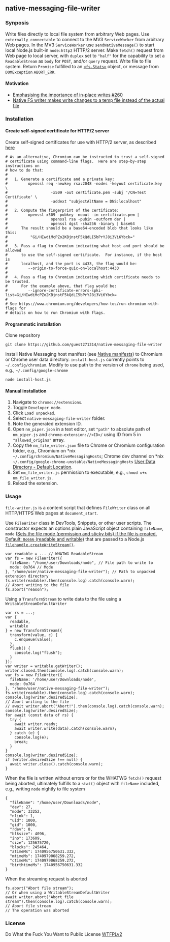 ## native-messaging-file-writer


### Synposis
Write files directly to local file system from arbitrary Web pages. Use `externally_connectable` to connect to the MV3 `ServiceWorker` from arbitrary Web pages. In the MV3 `ServiceWorker` use `sendNativeMessage()` to start local Node.js built-in `node:http2` HTTP/2 server. Make `fetch()` request from Web page to local server, with `duplex` set to `"half"` for the capability to set a `ReadableStream` as `body` for `POST`, and/or `query` request. Write file to file system. Return `Promise` fulfilled to an [`<fs.Stats>`](https://nodejs.org/api/fs.html#class-fsstats) object, or message from `DOMException` `ABORT_ERR`.

#### Motivation

- [Emphasising the importance of in-place writes #260](https://github.com/WICG/file-system-access/issues/260)
- [Native FS writer makes write changes to a temp file instead of the actual file](https://issues.chromium.org/issues/40743502)

### Installation

#### Create self-signed certificate for HTTP/2 server

Create self-signed certificates for use with HTTP/2 server, as described [here](https://github.com/GoogleChrome/samples/blob/gh-pages/webtransport/webtransport_server.py#L49C1-L75C45)

```
# As an alternative, Chromium can be instructed to trust a self-signed
# certificate using command-line flags.  Here are step-by-step instructions on
# how to do that:
#
#   1. Generate a certificate and a private key:
#         openssl req -newkey rsa:2048 -nodes -keyout certificate.key \
#                   -x509 -out certificate.pem -subj '/CN=Test Certificate' \
#                   -addext "subjectAltName = DNS:localhost"
#
#   2. Compute the fingerprint of the certificate:
#         openssl x509 -pubkey -noout -in certificate.pem |
#                   openssl rsa -pubin -outform der |
#                   openssl dgst -sha256 -binary | base64
#      The result should be a base64-encoded blob that looks like this:
#          "Gi/HIwdiMcPZo2KBjnstF5kQdLI5bPrYJ8i3Vi6Ybck="
#
#   3. Pass a flag to Chromium indicating what host and port should be allowed
#      to use the self-signed certificate.  For instance, if the host is
#      localhost, and the port is 4433, the flag would be:
#         --origin-to-force-quic-on=localhost:4433
#
#   4. Pass a flag to Chromium indicating which certificate needs to be trusted.
#      For the example above, that flag would be:
#         --ignore-certificate-errors-spki-list=Gi/HIwdiMcPZo2KBjnstF5kQdLI5bPrYJ8i3Vi6Ybck=
#
# See https://www.chromium.org/developers/how-tos/run-chromium-with-flags for
# details on how to run Chromium with flags.
```

#### Programmatic installation
Clone repository
```
git clone https://github.com/guest271314/native-messaging-file-writer
```

Install Native Messaging host manifest (see [Native manifests](https://developer.mozilla.org/en-US/docs/Mozilla/Add-ons/WebExtensions/Native_manifests)) to Chromium or Chrome user data directory. `install-host.js` currently points to `~/.config/chromium`. Modify to use path to the version of `chrome` being used, e.g., `~/.config/google-chrome`
```
node install-host.js
```
#### Manual installation

1. Navigate to `chrome://extensions`.
2. Toggle `Developer mode`.
3. Click `Load unpacked`.
4. Select `native-messaging-file-writer` folder.
5. Note the generated extension ID.
6. Open `nm_piper.json` in a text editor, set `"path"` to absolute path of `nm_piper.js` and `chrome-extension://<ID>/` using ID from 5 in `"allowed_origins"` array. 
7. Copy the `nm_file_writer.json` file to Chrome or Chromium configuration folder, e.g., Chromium on \*nix `~/.config/chromium/NativeMessagingHosts`; Chrome dev channel on \*nix `~/.config/google-chrome-unstable/NativeMessagingHosts` [User Data Directory - Default Location](https://chromium.googlesource.com/chromium/src.git/+/HEAD/docs/user_data_dir.md#Default-Location).
8. Set `nm_file_writer.js` permission to executable, e.g., `chmod u+x nm_file_writer.js`.
9. Reload the extension.

### Usage

`file-writer.js` is a content script that defines `FileWriter` class on all HTTP/HTTPS Web pages at `document_start`.

Use `FileWriter` class in DevTools, Snippets, or other user scripts. The constructor expects an options plain JavaScript object containing `fileName`, `mode` ([Sets the file mode (permission and sticky bits) if the file is created. Default: `0o666` (readable and writable)](https://nodejs.org/api/fs.html#fspromisesopenpath-flags-mode) that are passed to a Node.js [`filehandle.createWriteStream()`](https://nodejs.org/api/fs.html#filehandlecreatewritestream).

```
var readable = ... // WHATWG ReadableStream
var fs = new FileWriter({
  fileName: "/home/user/Downloads/node", // File path to write to
  mode: 0o764 // Mode 
}, "/home/user/native-messaging-file-writer"); // Path to unpacked extension directory
fs.write(readable).then(console.log).catch(console.warn);
// Abort writing to the file
fs.abort("reason");
```

Using a `TransformStream` to write data to the file using a `WritableStreamDefaultWriter`

```
var rs = ...; 
var {
  readable,
  writable
} = new TransformStream({
  transform(value, c) {
    c.enqueue(value);
  },
  flush() {
    console.log("flush");
  }
});
var writer = writable.getWriter();
writer.closed.then(console.log).catch(console.warn);
var fs = new FileWriter({
  fileName: '/home/user/Downloads/node',
  mode: 0o764
}, "/home/user/native-messaging-file-writer");
fs.write(readable).then(console.log).catch(console.warn);
console.log(writer.desiredSize);
// Abort writing to the file
// await writer.abort("Abort!").then(console.log).catch(console.warn);
console.log(writer.desiredSize);
for await (const data of rs) {
  try {
    await writer.ready;
    await writer.write(data).catch(console.warn);
  } catch (e) {
    console.log(e);
    break;
  }
}
console.log(writer.desiredSize);
if (writer.desiredSize !== null) {
  await writer.close().catch(console.warn);
}
```

When the file is written without errors or for the WHATWG `fetch()` request being aborted, ultimately fulfills to a `stat()` object with `fileName` included, e.g., writing `node` nightly to file system

```
{
  "fileName": "/home/user/Downloads/node",
  "dev": 27,
  "mode": 33252,
  "nlink": 1,
  "uid": 1000,
  "gid": 1000,
  "rdev": 0,
  "blksize": 4096,
  "ino": 173609,
  "size": 125675720,
  "blocks": 245464,
  "atimeMs": 1740956750631.332,
  "mtimeMs": 1740979068259.272,
  "ctimeMs": 1740979068259.272,
  "birthtimeMs": 1740956750631.332
}
```

When the streaming request is aborted

```
fs.abort("Abort file stream");
// Or when using a WritableStreamDefaultWriter
await writer.abort("Abort file stream").then(console.log).catch(console.warn);
// Abort file stream
// The operation was aborted
```

### License
Do What the Fuck You Want to Public License [WTFPLv2](http://www.wtfpl.net/about/)
